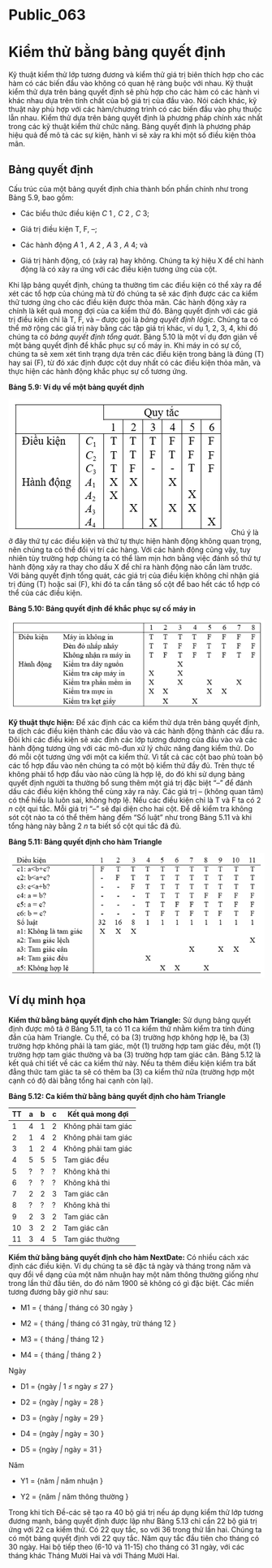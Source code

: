 # Public_063

# Kiểm thử bằng bảng quyết định

Kỹ thuật kiểm thử lớp tương đương và kiểm thử giá trị biên thích hợp cho các hàm có các biến đầu vào không có quan hệ ràng buộc với nhau. Kỹ thuật kiểm thử dựa trên bảng quyết định sẽ phù hợp cho các hàm có các hành vi khác nhau dựa trên tính chất của bộ giá trị của đầu vào. Nói cách khác, kỹ thuật này phù hợp với các hàm/chương trình có các biến đầu vào phụ thuộc lẫn nhau.
Kiểm thử dựa trên bảng quyết định là phương pháp chính xác nhất trong các kỹ thuật kiểm thử chức năng. Bảng quyết định là phương pháp hiệu quả để mô tả các sự kiện, hành vi sẽ xảy ra khi một số điều kiện thỏa mãn.

## Bảng quyết định

Cấu trúc của một bảng quyết định chia thành bốn phần chính như trong Bảng 5.9, bao gồm:

  * Các biểu thức điều kiện _C_ 1 _, C_ 2 _, C_ 3;


  * Giá trị điều kiện T, F, –;


  * Các hành động _A_ 1 _, A_ 2 _, A_ 3 _, A_ 4; và


  * Giá trị hành động, có (xảy ra) hay không. Chúng ta ký hiệu X để chỉ hành động là có xảy ra ứng với các điều kiện tương ứng của cột.


Khi lập bảng quyết định, chúng ta thường tìm các điều kiện có thể xảy ra để xét các tổ hợp của chúng mà từ đó chúng ta sẽ xác định được các ca kiểm thử tương ứng cho các điều kiện được thỏa mãn. Các hành động xảy ra chính là kết quả mong đợi của ca kiểm thử đó.
Bảng quyết định với các giá trị điều kiện chỉ là T, F, và – được gọi là _bảng quyết định lôgic_. Chúng ta có thể mở rộng các giá trị này bằng các tập giá trị khác, ví dụ 1, 2, 3, 4, khi đó chúng ta có _bảng quyết định tổng quát_.
Bảng 5.10 là một ví dụ đơn giản về một bảng quyết định để khắc phục sự cố máy in. Khi máy in có sự cố, chúng ta sẽ xem xét tình trạng dựa trên các điều kiện trong bảng là đúng (T) hay sai (F), từ đó xác định được cột duy nhất có các điều kiện thỏa mãn, và thực hiện các hành động khắc phục sự cố tương ứng.

**Bảng 5.9: Ví dụ về một bảng quyết định**

![](images/image1.png)
Chú ý là ở đây thứ tự các điều kiện và thứ tự thực hiện hành động không quan trọng, nên chúng ta có thể đổi vị trí các hàng. Với các hành động cũng vậy, tuy nhiên tùy trường hợp chúng ta có thể làm mịn hơn bằng việc đánh số thứ tự hành động xảy ra thay cho dấu X để chỉ ra hành động nào cần làm trước. Với bảng quyết định tổng quát, các giá trị của điều kiện không chỉ nhận giá trị đúng (T) hoặc sai (F), khi đó ta cần tăng số cột để bao hết các tổ hợp có thể của các điều kiện.

**Bảng 5.10: Bảng quyết định để khắc phục sự cố máy in**

![](images/image2.png)

**Kỹ thuật thực hiện:** Để xác định các ca kiểm thử dựa trên bảng quyết định, ta dịch các điều kiện thành các đầu vào và các hành động thành các đầu ra. Đôi khi các điều kiện sẽ xác định các lớp tương đương của đầu vào và các hành động tương ứng với các mô-đun xử lý chức năng đang kiểm thử. Do đó mỗi cột tương ứng với một ca kiểm thử. Vì tất cả các cột bao phủ toàn bộ các tổ hợp đầu vào nên chúng ta có một bộ kiểm thử đầy đủ.
Trên thực tế không phải tổ hợp đầu vào nào cũng là hợp lệ, do đó khi sử dụng bảng quyết định người ta thường bổ sung thêm một giá trị đặc biệt “–” để đánh dấu các điều kiện không thể cùng xảy ra này. Các giá trị – (không quan tâm) có thể hiểu là luôn sai, không hợp lệ. Nếu các điều kiện chỉ là T và F ta có 2 _n_ cột qui tắc. Mỗi giá trị “–” sẽ đại diện cho hai cột. Để dễ kiểm tra không sót cột nào ta có thể thêm hàng đếm “Số luật” như trong Bảng 5.11 và khi tổng hàng này bằng 2 _n_ ta biết số cột qui tắc đã đủ.

**Bảng 5.11: Bảng quyết định cho hàm Triangle**

![](images/image3.png)

## Ví dụ minh họa

**Kiểm thử bằng bảng quyết định cho hàm Triangle:** Sử dụng bảng quyết định được mô tả ở Bảng 5.11, ta có 11 ca kiểm thử nhằm kiểm tra tính đúng đắn của hàm Triangle. Cụ thể, có ba (3) trường hợp không hợp lệ, ba (3) trường hợp không phải là tam giác, một (1) trường hợp tam giác đều, một (1) trường hợp tam giác thường và ba (3) trường hợp tam giác cân. Bảng 5.12 là kết
quả chi tiết về các ca kiểm thử này. Nếu ta thêm điều kiện kiểm tra bất đẳng thức tam giác ta sẽ có thêm ba (3) ca kiểm thử nữa (trường hợp một cạnh có độ dài bằng tổng hai cạnh còn lại).

**Bảng 5.12: Ca kiểm thử bằng bảng quyết định cho hàm Triangle**


| TT | a | b | c | Kết quả mong đợi |
| --- | --- | --- | --- | --- |
| 1 | 4 | 1 | 2 | Không phải tam giác |
| 2 | 1 | 4 | 2 | Không phải tam giác |
| 3 | 1 | 2 | 4 | Không phải tam giác |
| 4 | 5 | 5 | 5 | Tam giác đều |
| 5 | ? | ? | ? | Không khả thi |
| 6 | ? | ? | ? | Không khả thi |
| 7 | 2 | 2 | 3 | Tam giác cân |
| 8 | ? | ? | ? | Không khả thi |
| 9 | 2 | 3 | 2 | Tam giác cân |
| 10 | 3 | 2 | 2 | Tam giác cân |
| 11 | 3 | 4 | 5 | Tam giác thường |

 

**Kiểm thử bằng bảng quyết định cho hàm NextDate:** Có nhiều cách xác định các điều kiện. Ví dụ chúng ta sẽ đặc tả ngày và tháng trong năm và quy đổi về dạng của một năm nhuận hay một năm thông thường giống như trong lần thử đầu tiên, do đó năm 1900 sẽ không có gì đặc biệt. Các miền tương đương bây giờ như sau:

  * M1 = { tháng _|_ tháng có 30 ngày }


  * M2 = { tháng _|_ tháng có 31 ngày, trừ tháng 12 }


  * M3 = { tháng _|_ tháng 12 }


  * M4 = { tháng _|_ tháng 2 } 


Ngày

  * D1 = {ngày _|_ 1 _≤_ ngày _≤_ 27 }


  * D2 = {ngày _|_ ngày = 28 }


  * D3 = {ngày _|_ ngày = 29 }


  * D4 = {ngày _|_ ngày = 30 }


  * D5 = {ngày _|_ ngày = 31 } 


Năm

  * Y1 = {năm _|_ năm nhuận }


  * Y2 = {năm _|_ năm thông thường }


Trong khi tích Đề-các sẽ tạo ra 40 bộ giá trị nếu áp dụng kiểm thử lớp tương đương mạnh, bảng quyết định được lập như Bảng 5.13 chỉ cần 22 bộ giá trị ứng với 22 ca kiểm thử. Có 22 quy tắc, so với 36 trong thử lần hai. Chúng ta có một bảng quyết định với 22 quy tắc. Năm quy tắc đầu tiên cho tháng có 30 ngày. Hai bộ tiếp theo (6-10 và 11-15) cho tháng có 31 ngày, với các tháng khác Tháng Mười Hai và với Tháng Mười Hai.